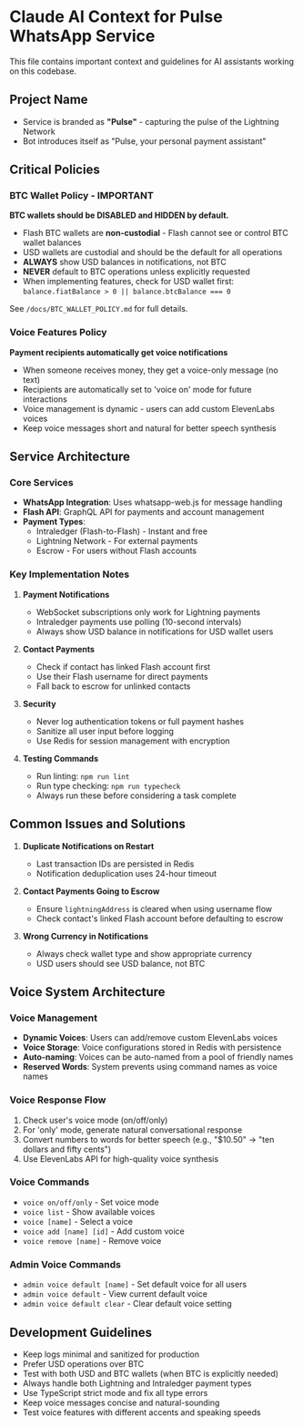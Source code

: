 # Claude AI Context for Pulse WhatsApp Service

This file contains important context and guidelines for AI assistants working on this codebase.

## Project Name
- Service is branded as **"Pulse"** - capturing the pulse of the Lightning Network
- Bot introduces itself as "Pulse, your personal payment assistant"

## Critical Policies

### BTC Wallet Policy - IMPORTANT
**BTC wallets should be DISABLED and HIDDEN by default.**

- Flash BTC wallets are **non-custodial** - Flash cannot see or control BTC wallet balances
- USD wallets are custodial and should be the default for all operations
- **ALWAYS** show USD balances in notifications, not BTC
- **NEVER** default to BTC operations unless explicitly requested
- When implementing features, check for USD wallet first: `balance.fiatBalance > 0 || balance.btcBalance === 0`

See `/docs/BTC_WALLET_POLICY.md` for full details.

### Voice Features Policy
**Payment recipients automatically get voice notifications**

- When someone receives money, they get a voice-only message (no text)
- Recipients are automatically set to 'voice on' mode for future interactions
- Voice management is dynamic - users can add custom ElevenLabs voices
- Keep voice messages short and natural for better speech synthesis

## Service Architecture

### Core Services
- **WhatsApp Integration**: Uses whatsapp-web.js for message handling
- **Flash API**: GraphQL API for payments and account management
- **Payment Types**: 
  - Intraledger (Flash-to-Flash) - Instant and free
  - Lightning Network - For external payments
  - Escrow - For users without Flash accounts

### Key Implementation Notes

1. **Payment Notifications**
   - WebSocket subscriptions only work for Lightning payments
   - Intraledger payments use polling (10-second intervals)
   - Always show USD balance in notifications for USD wallet users

2. **Contact Payments**
   - Check if contact has linked Flash account first
   - Use their Flash username for direct payments
   - Fall back to escrow for unlinked contacts

3. **Security**
   - Never log authentication tokens or full payment hashes
   - Sanitize all user input before logging
   - Use Redis for session management with encryption

4. **Testing Commands**
   - Run linting: `npm run lint`
   - Run type checking: `npm run typecheck`
   - Always run these before considering a task complete

## Common Issues and Solutions

1. **Duplicate Notifications on Restart**
   - Last transaction IDs are persisted in Redis
   - Notification deduplication uses 24-hour timeout

2. **Contact Payments Going to Escrow**
   - Ensure `lightningAddress` is cleared when using username flow
   - Check contact's linked Flash account before defaulting to escrow

3. **Wrong Currency in Notifications**
   - Always check wallet type and show appropriate currency
   - USD users should see USD balance, not BTC

## Voice System Architecture

### Voice Management
- **Dynamic Voices**: Users can add/remove custom ElevenLabs voices
- **Voice Storage**: Voice configurations stored in Redis with persistence
- **Auto-naming**: Voices can be auto-named from a pool of friendly names
- **Reserved Words**: System prevents using command names as voice names

### Voice Response Flow
1. Check user's voice mode (on/off/only)
2. For 'only' mode, generate natural conversational response
3. Convert numbers to words for better speech (e.g., "$10.50" → "ten dollars and fifty cents")
4. Use ElevenLabs API for high-quality voice synthesis

### Voice Commands
- `voice on/off/only` - Set voice mode
- `voice list` - Show available voices
- `voice [name]` - Select a voice
- `voice add [name] [id]` - Add custom voice
- `voice remove [name]` - Remove voice

### Admin Voice Commands
- `admin voice default [name]` - Set default voice for all users
- `admin voice default` - View current default voice
- `admin voice default clear` - Clear default voice setting

## Development Guidelines

- Keep logs minimal and sanitized for production
- Prefer USD operations over BTC
- Test with both USD and BTC wallets (when BTC is explicitly needed)
- Always handle both Lightning and Intraledger payment types
- Use TypeScript strict mode and fix all type errors
- Keep voice messages concise and natural-sounding
- Test voice features with different accents and speaking speeds